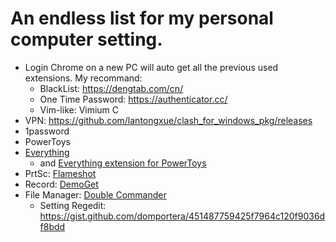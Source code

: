 # An endless list for my personal computer setting.

- Login Chrome on a new PC will auto get all the previous used extensions. My recommand:
  - BlackList: https://dengtab.com/cn/
  - One Time Password: https://authenticator.cc/
  - Vim-like: Vimium C
- VPN: https://github.com/lantongxue/clash_for_windows_pkg/releases
- 1password
- PowerToys
- [Everything](https://www.voidtools.com/zh-cn/downloads/)
  - and [Everything extension for PowerToys](https://github.com/lin-ycv/EverythingPowerToys)
- PrtSc: [Flameshot](https://flameshot.org/)
- Record: [DemoGet](https://www.demoget.com/)
- File Manager: [Double Commander](https://sourceforge.net/p/doublecmd/wiki/Download/)
  - Setting Regedit: https://gist.github.com/domportera/451487759425f7964c120f9036df8bdd
